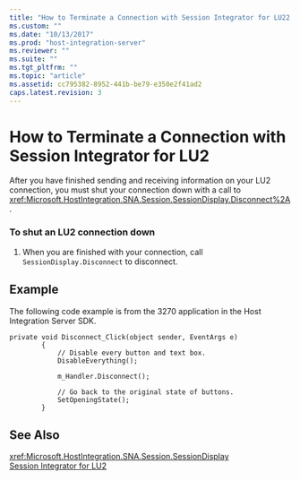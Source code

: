```yaml
---
title: "How to Terminate a Connection with Session Integrator for LU22 | Microsoft Docs"
ms.custom: ""
ms.date: "10/13/2017"
ms.prod: "host-integration-server"
ms.reviewer: ""
ms.suite: ""
ms.tgt_pltfrm: ""
ms.topic: "article"
ms.assetid: cc795382-8952-441b-be79-e350e2f41ad2
caps.latest.revision: 3
---
```

# How to Terminate a Connection with Session Integrator for LU2
After you have finished sending and receiving information on your LU2 connection, you must shut your connection down with a call to <xref:Microsoft.HostIntegration.SNA.Session.SessionDisplay.Disconnect%2A>.  
  
### To shut an LU2 connection down  
  
1.  When you are finished with your connection, call `SessionDisplay.Disconnect` to disconnect.  
  
## Example  
 The following code example is from the 3270 application in the Host Integration Server SDK.  
  
```  
private void Disconnect_Click(object sender, EventArgs e)  
        {  
            // Disable every button and text box.  
            DisableEverything();  
  
            m_Handler.Disconnect();  
  
            // Go back to the original state of buttons.  
            SetOpeningState();  
        }  
```  
  
## See Also  
 <xref:Microsoft.HostIntegration.SNA.Session.SessionDisplay>   
 [Session Integrator for LU2](../core/session-integrator-for-lu2.md)